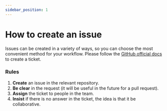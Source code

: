 ```yaml
---
sidebar_position: 1
---
```


# How to create an issue

Issues can be created in a variety of ways, so you can choose the most convenient method for your workflow. Please follow the [GitHub official docs](https://docs.github.com/en/issues/tracking-your-work-with-issues/creating-an-issue) to create a ticket.


### Rules
1. **Create** an issue in the relevant repository.
2. **Be clear** in the request (it will be useful in the future for a pull request).
3. **Assign** the ticket to people in the team.
4. **Insist** if there is no answer in the ticket, the idea is that it be collaborative.